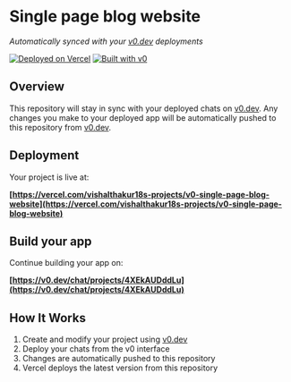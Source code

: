 # Single page blog website

*Automatically synced with your [v0.dev](https://v0.dev) deployments*

[![Deployed on Vercel](https://img.shields.io/badge/Deployed%20on-Vercel-black?style=for-the-badge&logo=vercel)](https://vercel.com/vishalthakur18s-projects/v0-single-page-blog-website)
[![Built with v0](https://img.shields.io/badge/Built%20with-v0.dev-black?style=for-the-badge)](https://v0.dev/chat/projects/4XEkAUDddLu)

## Overview

This repository will stay in sync with your deployed chats on [v0.dev](https://v0.dev).
Any changes you make to your deployed app will be automatically pushed to this repository from [v0.dev](https://v0.dev).

## Deployment

Your project is live at:

**[https://vercel.com/vishalthakur18s-projects/v0-single-page-blog-website](https://vercel.com/vishalthakur18s-projects/v0-single-page-blog-website)**

## Build your app

Continue building your app on:

**[https://v0.dev/chat/projects/4XEkAUDddLu](https://v0.dev/chat/projects/4XEkAUDddLu)**

## How It Works

1. Create and modify your project using [v0.dev](https://v0.dev)
2. Deploy your chats from the v0 interface
3. Changes are automatically pushed to this repository
4. Vercel deploys the latest version from this repository

